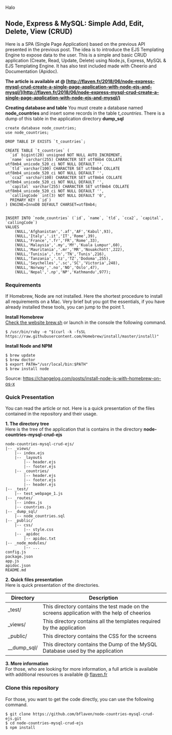 Halo








## Node, Express & MySQL: Simple Add, Edit, Delete, View (CRUD)
Here is a SPA (Single Page Application) based on the previous API presented in the previous post. The idea is to introduce the EJS Templating Engine to expose data to the user. This is a simple and basic CRUD application (Create, Read, Update, Delete) using Node.js, Express, MySQL & EJS Templating Engine. It has also test included made with Cheerio and Documentation (Apidoc).

**The article is available at @ [http://flaven.fr/2018/06/node-express-mysql-crud-create-a-single-page-application-with-node-ejs-and-mysql/](http://flaven.fr/2018/06/node-express-mysql-crud-create-a-single-page-application-with-node-ejs-and-mysql/)**


**Creating database and table**
You must create a database named **node_countries** and insert some records in the table *t_countries*. There is a dump of this table in the application directory **dump_sql**

```
create database node_countries;
use node_countries;

DROP TABLE IF EXISTS `t_countries`;

CREATE TABLE `t_countries` (
  `id` bigint(20) unsigned NOT NULL AUTO_INCREMENT,
  `name` varchar(255) CHARACTER SET utf8mb4 COLLATE utf8mb4_unicode_520_ci NOT NULL DEFAULT '',
  `tld` varchar(100) CHARACTER SET utf8mb4 COLLATE utf8mb4_unicode_520_ci NOT NULL DEFAULT '',
  `cca2` varchar(100) CHARACTER SET utf8mb4 COLLATE utf8mb4_unicode_520_ci NOT NULL DEFAULT '',
  `capital` varchar(255) CHARACTER SET utf8mb4 COLLATE utf8mb4_unicode_520_ci NOT NULL DEFAULT '',
  `callingCode` int(3) NOT NULL DEFAULT '0',
  PRIMARY KEY (`id`)
) ENGINE=InnoDB DEFAULT CHARSET=utf8mb4;


INSERT INTO `node_countries` (`id`, `name`, `tld`, `cca2`, `capital`, `callingCode`)
VALUES
	(NULL,'Afghanistan','.af','AF','Kabul',93),
	(NULL,'Italy','.it','IT','Rome',39),
	(NULL,'France','.fr','FR','Rome',33),
  	(NULL,'Malaysia','.my','MY','Kuala Lumpur',60),
  	(NULL,'Mauritania','.mr','MR','Nouakchott',222),
  	(NULL,'Tunisia','.tn','TN','Tunis',216),
  	(NULL,'Tanzania','.tz','TZ','Dodoma',255),
  	(NULL,'Seychelles','.sc','SC','Victoria',248),
  	(NULL,'Norway','.no','NO','Oslo',47),
  	(NULL,'Nepal','.np','NP','Kathmandu',977);
```


### Requirements

If Homebrew, Node are not installed. Here the shortest procedure to install all requirements on a Mac. Very brief but you got the essentials, if you have already installed these tools, you can jump to the point 1.


**Install Homebrew**<br />
[Check the website brew.sh](https://brew.sh/) or launch in the console the following command.

```
$ /usr/bin/ruby -e "$(curl -k -fsSL https://raw.githubusercontent.com/Homebrew/install/master/install)"
```

**Install Node and NPM**<br />

```
$ brew update
$ brew doctor
$ export PATH="/usr/local/bin:$PATH"
$ brew install node
```
Source: <a href="https://changelog.com/posts/install-node-js-with-homebrew-on-os-x" target="_blank">https://changelog.com/posts/install-node-js-with-homebrew-on-os-x</a>


### Quick Presentation

You can read the article or not. Here is a quick presentation of the files contained in the repository and their usage.

**1. The directory tree**<br />
Here is the tree of the application that is contains in the directory **node-countries-mysql-crud-ejs** 

```
node-countries-mysql-crud-ejs/
|-- _views/
    |-- index.ejs
    |-- _layouts
        |-- header.ejs
        |-- footer.ejs
    |-- _countries/
        |-- header.ejs
        |-- footer.ejs
        |-- header.ejs
|-- _test/
    |-- test_webpage_1.js
|-- _routes/
    |-- index.js
    |-- countries.js
|-- _dump_sql/
    |-- node_countries.sql
|-- _public/
    |-- css/
        |-- style.css
    |-- _apidoc
        |-- apidoc.txt
|-- _node_modules/
        |-- ...    
config.js
package.json  
app.js
apidoc.json
README.md
```

**2. Quick files presentation**<br />
Here is quick presentation of the directories.


Directory  | Description |
------------- | ------------- |
_test/ | This directory contains the test made on the screens application with the help of cheerios |
_views/ | This directory contains all the templates required by the application |
_public/ | This directory contains the CSS for the screens |
__dump_sql/ | This directory contains the Dump of the MySQL Database used by the application |


**3. More information**<br />
For those, who are looking for more information, a full article is available with additional resources is available @ [flaven.fr](http://flaven.fr/2018/06/node-express-mysql-crud-create-a-single-page-application-with-node-ejs-and-mysql/)


### Clone this repository

For those, you want to get the code directly, you can use the following command.

```
$ git clone https://github.com/bflaven/node-countries-mysql-crud-ejs.git
$ cd node-countries-mysql-crud-ejs
$ npm install
```















